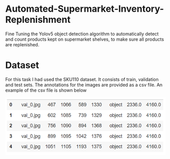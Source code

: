 # Automated-Supermarket-Inventory-Replenishment
Fine Tuning the Yolov5 object detection algorithm to automatically detect and count products kept on supermarket shelves, to make sure all products are replenished.

# Dataset
For this task I had used the SKU110 dataset. It consists of train, validation and test sets. The annotations for the images are provided as a csv file. An example of the csv file is shown below

![annotation example](https://raw.githubusercontent.com/RoobanSappani/Automated-Supermarket-Inventory-Replenishment/branch/images/annotations_example.png)
